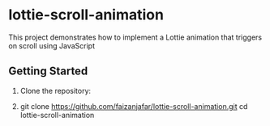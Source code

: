 # lottie-scroll-animation
This project demonstrates how to implement a Lottie animation that triggers on scroll using JavaScript

## Getting Started

1. Clone the repository:

2. git clone https://github.com/faizanjafar/lottie-scroll-animation.git
cd lottie-scroll-animation
